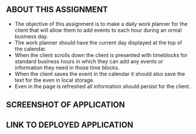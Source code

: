 ## ABOUT THIS ASSIGNMENT

- The objective of this assignment is to make a daily work planner for the client that will allow them to add events to each hour during an ormal business day.
- The work planner should have the current day displayed at the top of the calendar.
- When the client scrolls down the client is presented with timeblocks for standard business hours in which they can add any events or information they need in those time blocks. 
- When the client saves the event in the calendar it should also save the text for the even in local storage.
- Even in the page is refreshed all information should persist for the client. 


## SCREENSHOT OF APPLICATION





## LINK TO DEPLOYED APPLICATION